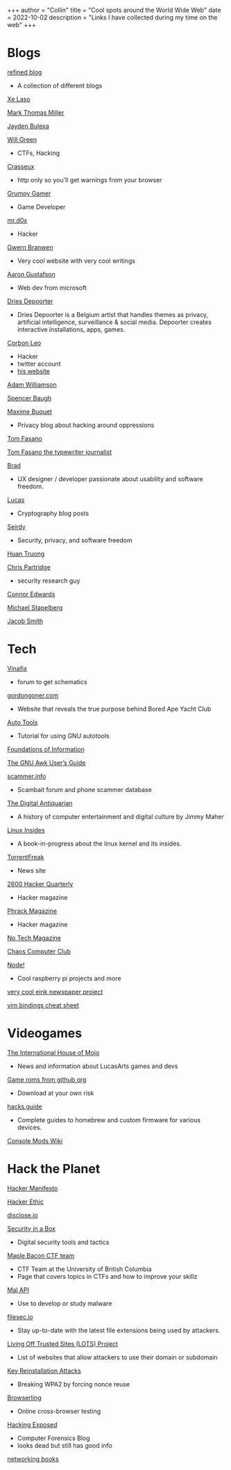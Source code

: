 +++
author = "Collin"
title = "Cool spots around the World Wide Web"
date = 2022-10-02
description = "Links I have collected during my time on the web"
+++

# Blogs

[refined blog](https://refined.blog/)
- A collection of different blogs

[Xe Laso](https://xeiaso.net/)

[Mark Thomas Miller](https://mtm.dev/)

[Jayden Bulexa](https://www.jaydenb.com/)

[Will Green](https://willgreen.tech/)
- CTFs, Hacking

[Crasseux](http://crasseux.com/)
- http only so you'll get warnings from your browser

[Grumpy Gamer](https://grumpygamer.com/)
- Game Developer

[mr.d0x](https://mrd0x.com/)
- Hacker

[Gwern Branwen](https://www.gwern.net/)
- Very cool website with very cool writings

[Aaron Gustafson](https://www.aaron-gustafson.com/)
- Web dev from microsoft

[Dries Depoorter](https://driesdepoorter.be/)
- Dries Depoorter is a Belgium artist that handles themes as privacy, artificial intelligence, surveillance & social media. Depoorter creates interactive installations, apps, games.

[Corbon Leo](https://nitter.net/hacker_)
- Hacker
- twitter account
- [his website](https://corben.io/)

[Adam Williamson](https://www.happyassassin.net)

[Spencer Baugh](https://catern.com/)

[Maxime Buquet](https://bouah.net/)
- Privacy blog about hacking around oppressions

[Tom Fasano](https://tomfasano.net/)

[Tom Fasano the typewriter journalist](https://tomfasano.com/)

[Brad](https://tdarb.org/)
- UX designer / developer passionate about usability and software freedom.

[Lucas](https://cronokirby.com/)
- Cryptography blog posts

[Seirdy](https://seirdy.one/)
- Security, privacy, and software freedom

[Huan Truong](https://www.tnhh.net/)

[Chris Partridge](https://chris.partridge.tech/)
- security research guy

[Connor Edwards](https://cedwards.xyz/)

[Michael Stapelberg](https://michael.stapelberg.ch/)

[Jacob Smith](https://jacobwsmith.xyz/)

# Tech

[Vinafix](https://vinafix.com/)
- forum to get schematics

[gordongoner.com](https://gordongoner.com/)
- Website that reveals the true purpose behind Bored Ape Yacht Club

[Auto Tools](https://www.lrde.epita.fr/~adl/autotools.html)
- Tutorial for using GNU autotools

[Foundations of Information](https://faculty.washington.edu/ajko/books/foundations-of-information)

[The GNU Awk User’s Guide](https://www.gnu.org/software/gawk/manual/gawk.html)

[scammer.info](https://scammer.info/)
- Scambait forum and phone scammer database

[The Digital Antiquarian](https://www.filfre.net/)
- A history of computer entertainment and digital culture by Jimmy Maher

[Linux Insides](https://0xax.gitbooks.io/linux-insides/content/)
- A book-in-progress about the linux kernel and its insides.

[TorrentFreak](https://torrentfreak.com/)
- News site

[2600 Hacker Quarterly](https://www.2600.com/)
- Hacker magazine

[Phrack Magazine](http://phrack.org/)
- Hacker magazine

[No Tech Magazine](https://www.notechmagazine.com/)

[Chaos Computer Club](https://www.ccc.de/en)

[Node!](https://n-o-d-e.net/)
- Cool raspberry pi projects and more

[very cool eink newspaper project](https://www.gregraiz.com/i-made-an-eink-newspaper/)

[vim bindings cheat sheet](https://hea-www.harvard.edu/~fine/Tech/vi.html)

# Videogames

[The International House of Mojo](https://mixnmojo.com/)
- News and information about LucasArts games and devs

[Game roms from github org](https://github.com/dolchi21-retroarch)
- Download at your own risk

[hacks.guide](https://hacks.guide/)
- Complete guides to homebrew and custom firmware for various devices.

[Console Mods Wiki](https://consolemods.org/wiki/Main_Page)

# Hack the Planet

[Hacker Manifesto](http://www.phrack.org/issues/7/3.html#article)

[Hacker Ethic](http://www.catb.org/jargon/html/H/hacker-ethic.html)

[disclose.io](https://disclose.io/)

[Security in a Box](https://securityinabox.org/en/)
- Digital security tools and tactics

[Maple Bacon CTF team](https://maplebacon.org/getting_started/)
- CTF Team at the University of British Columbia 
- Page that covers topics in CTFs and how to improve your skillz

[Mal API](https://malapi.io/)
- Use to develop or study malware

[filesec.io](https://filesec.io/)
- Stay up-to-date with the latest file extensions being used by attackers.

[Living Off Trusted Sites (LOTS) Project](https://lots-project.com/)
- List of websites that allow attackers to use their domain or subdomain

[Key Reinstallation Attacks](https://www.krackattacks.com/)
- Breaking WPA2 by forcing nonce reuse

[Browserling](https://www.browserling.com/)
- Online cross-browser testing

[Hacking Exposed](https://www.hecfblog.com/)
- Computer Forensics Blog
- looks dead but still has good info

[networking books](https://mwl.io/nonfiction/networking)
